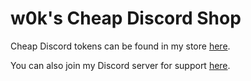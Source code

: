 # w0k's Cheap Discord Shop
Cheap Discord tokens can be found in my store [here](https://sellix.io/w0k).

You can also join my Discord server for support [here](https://discord.com/invite/d2mrmuCjeP).
